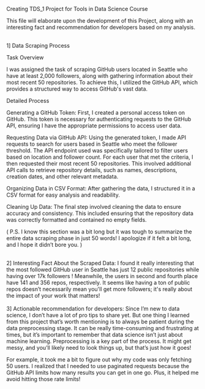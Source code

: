 Creating TDS_1 Project for Tools in Data Science Course

This file will elaborate upon the development of this Project, along with an interesting fact and recommendation for developers based on my analysis.
<br><br>

1] Data Scraping Process

Task Overview

I was assigned the task of scraping GitHub users located in Seattle who have at least 2,000 followers, along with gathering information about their most recent 50 repositories. To achieve this, I utilized the GitHub API, which provides a structured way to access GitHub's vast data.

Detailed Process

Generating a GitHub Token: First, I created a personal access token on GitHub. This token is necessary for authenticating requests to the GitHub API, ensuring I have the appropriate permissions to access user data.

Requesting Data via GitHub API: Using the generated token, I made API requests to search for users based in Seattle who meet the follower threshold. The API endpoint used was specifically tailored to filter users based on location and follower count.
For each user that met the criteria, I then requested their most recent 50 repositories. This involved additional API calls to retrieve repository details, such as names, descriptions, creation dates, and other relevant metadata.

Organizing Data in CSV Format: After gathering the data, I structured it in a CSV format for easy analysis and readability.

Cleaning Up Data: The final step involved cleaning the data to ensure accuracy and consistency. This included ensuring that the repository data was correctly formatted and contained no empty fields.

(
P.S. I know this section was a bit long but it was tough to summarize the entire data scraping phase in just 50 words! I apologize if it felt a bit long, and I hope it didn’t bore you.
)
<br><br>

2] Interesting Fact About the Scraped Data: I found it really interesting that the most followed GitHub user in Seattle has just 12 public repositories while having over 17k followers ! Meanwhile, the users in second and fourth place have 141 and 356 repos, respectively. It seems like having a ton of public repos doesn’t necessarily mean you'll get more followers; it's really about the impact of your work that matters!
<br><br>
3] Actionable recommendation for developers: Since I’m new to data science, I don’t have a lot of pro tips to share yet. But one thing I learned from this project that’s worth mentioning is to always be patient during the data preprocessing stage. It can be really time-consuming and frustrating at times, but it’s important to remember that data science isn’t just about machine learning. Preprocessing is a key part of the process. It might get messy, and you’ll likely need to look things up, but that’s just how it goes!

For example, it took me a bit to figure out why my code was only fetching 50 users. I realized that I needed to use paginated requests because the GitHub API limits how many results you can get in one go. Plus, it helped me avoid hitting those rate limits!
